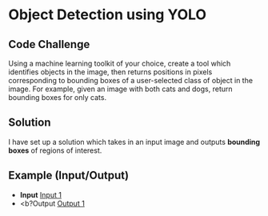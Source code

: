 # Object Detection using YOLO

## Code Challenge
Using a machine learning toolkit of your choice, create a tool which identifies objects in the image, then returns positions in pixels corresponding to bounding boxes of a user-selected class of object in the image. For example, given an image with both cats and dogs, return bounding boxes for only cats.

## Solution
I have set up a solution which takes in an input image and outputs <b>bounding boxes</b> of regions of interest.

## Example (Input/Output)
* <b>Input</b>
[Input 1](https://github.com/monstahzxz/caMicroscope_demo/examples/input1.jpg)
* <b?Output</b>
[Output 1](https://github.com/monstahzxz/caMicroscope_demo/examples/output1.jpg)
